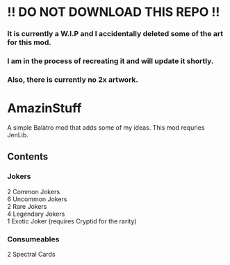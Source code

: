# !! DO NOT DOWNLOAD THIS REPO !! 
### It is currently a W.I.P and I accidentally deleted some of the art for this mod.
### I am in the process of recreating it and will update it shortly.
### Also, there is currently no 2x artwork.

# AmazinStuff
A simple Balatro mod that adds some of my ideas. This mod requries JenLib.

## Contents

### Jokers
2 Common Jokers  
6 Uncommon Jokers  
2 Rare Jokers  
4 Legendary Jokers  
1 Exotic Joker (requires Cryptid for the rarity)  

### Consumeables
2 Spectral Cards
